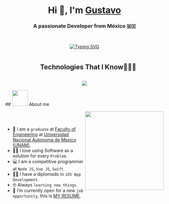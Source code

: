 <h1 align="center">Hi 👋, I'm <a href="https://100rabhcsmc.github.io/Me.io/" target="blank">
Gustavo</a></h1>
<h3 align="center">A passionate Developer from México 🇲🇽</h3>

<br>

<p align="center"> 
<a href="https://git.io/typing-svg"><img src="https://readme-typing-svg.demolab.com?font=Cascadia+code&pause=1000&color=15E7F7&center=true&width=435&lines=Computer+Engineer;Front-End+Developer;Back-End+Developer;iOS+Developer" alt="Typing SVG" /></a>
</p> 


<!--h1 without bottom border-->
<div id="user-content-toc">
  <ul align="center">
    <summary><h2 style="display: inline-block">Technologies That I Know👨🏻‍💻</h2></summary>
  </ul>
</div>
<!--tech stack icons-->
<p align="center">
  <a href="https://skillicons.dev">
    <img src="https://skillicons.dev/icons?i=git,css,docker,postgres,prisma,express,firebase,github,html,js,mongodb,mysql,nodejs,postman,tailwind,ts,swift,nestjs,vue&perline=14" />
  </a>
</p>
## <picture><img src = "https://github.com/7oSkaaa/7oSkaaa/blob/main/Images/about_me.gif?raw=true" width = 50px></picture> About me

<picture> <img align="right" src="https://github.com/7oSkaaa/7oSkaaa/blob/main/Images/Right_Side.gif?raw=true" width = 250px></picture>

<br><br>

- :school: I am a `graduate` at [Faculty of Engineering](https://www.ingenieria.unam.mx/index.php) at [Universidad Nacional Autonoma de Mexico (UNAM)](https://www.unam.mx/).
- :technologist: I love using Software as a solution for every `Problem`.
- :computer: I am a competitive programmer at `Node JS`, `Vue JS`, `Swift`.
- :student: I have a diplomado in `iOS App Development`.
- :nerd_face: Always `learning new things`.
- :thinking: I’m currently open for a new `job opportunity`, this is [MY RESUME](https://drive.google.com/file/d/1aJGgyWv29tKEB49aIKTY_mq6EeeABx18/view?usp=drive_link).
<br>
